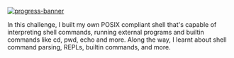 [![progress-banner](https://backend.codecrafters.io/progress/shell/180fd86e-6b57-40dd-beaf-5b5fa948d968)](https://app.codecrafters.io/users/codecrafters-bot?r=2qF)


In this challenge, I built my own POSIX compliant shell that's capable of
interpreting shell commands, running external programs and builtin commands like
cd, pwd, echo and more. Along the way, I learnt about shell command parsing,
REPLs, builtin commands, and more.

